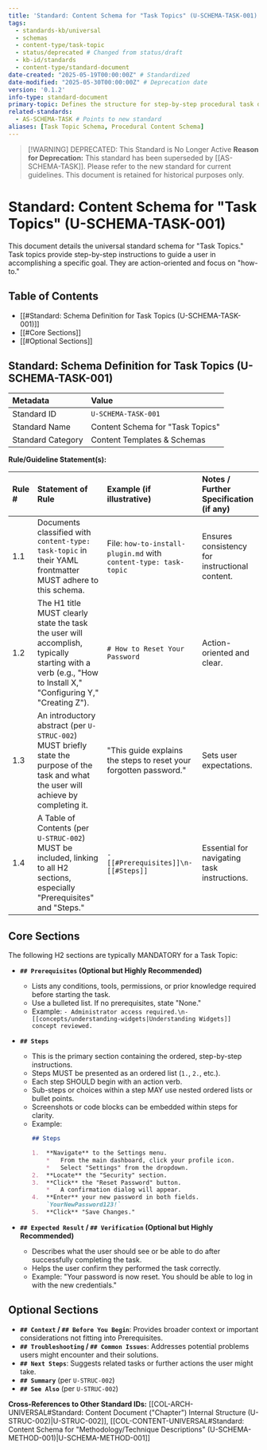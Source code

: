 ```yaml
---
title: 'Standard: Content Schema for "Task Topics" (U-SCHEMA-TASK-001) - DEPRECATED'
tags:
  - standards-kb/universal
  - schemas
  - content-type/task-topic
  - status/deprecated # Changed from status/draft
  - kb-id/standards
  - content-type/standard-document
date-created: "2025-05-19T00:00:00Z" # Standardized
date-modified: "2025-05-30T00:00:00Z" # Deprecation date
version: '0.1.2'
info-type: standard-document
primary-topic: Defines the structure for step-by-step procedural task documents
related-standards:
  - AS-SCHEMA-TASK # Points to new standard
aliases: [Task Topic Schema, Procedural Content Schema]
---
```


> [!WARNING] DEPRECATED: This Standard is No Longer Active
> **Reason for Deprecation:** This standard has been superseded by [[AS-SCHEMA-TASK]].
> Please refer to the new standard for current guidelines. This document is retained for historical purposes only.

# Standard: Content Schema for "Task Topics" (U-SCHEMA-TASK-001)

This document details the universal standard schema for "Task Topics." Task topics provide step-by-step instructions to guide a user in accomplishing a specific goal. They are action-oriented and focus on "how-to."

## Table of Contents
- [[#Standard: Schema Definition for Task Topics (U-SCHEMA-TASK-001)]]
- [[#Core Sections]]
- [[#Optional Sections]]

## Standard: Schema Definition for Task Topics (U-SCHEMA-TASK-001)

| Metadata        | Value                                 |
| :-------------- | :------------------------------------ |
| Standard ID     | `U-SCHEMA-TASK-001`                   |
| Standard Name   | Content Schema for "Task Topics"      |
| Standard Category | Content Templates & Schemas           |

**Rule/Guideline Statement(s):**

| Rule # | Statement of Rule                                                                                                                               | Example (if illustrative)                                    | Notes / Further Specification (if any)                                       |
| :----- | :---------------------------------------------------------------------------------------------------------------------------------------------- | :----------------------------------------------------------- | :--------------------------------------------------------------------------- |
| 1.1    | Documents classified with `content-type: task-topic` in their YAML frontmatter MUST adhere to this schema.                                      | File: `how-to-install-plugin.md` with `content-type: task-topic` | Ensures consistency for instructional content.                               |
| 1.2    | The H1 title MUST clearly state the task the user will accomplish, typically starting with a verb (e.g., "How to Install X," "Configuring Y," "Creating Z"). | `# How to Reset Your Password`                               | Action-oriented and clear.                                                   |
| 1.3    | An introductory abstract (per `U-STRUC-002`) MUST briefly state the purpose of the task and what the user will achieve by completing it.        | "This guide explains the steps to reset your forgotten password." | Sets user expectations.                                                      |
| 1.4    | A Table of Contents (per `U-STRUC-002`) MUST be included, linking to all H2 sections, especially "Prerequisites" and "Steps."                  | `- [[#Prerequisites]]\n- [[#Steps]]`                         | Essential for navigating task instructions.                                  |

## Core Sections

The following H2 sections are typically MANDATORY for a Task Topic:

-   **`## Prerequisites` (Optional but Highly Recommended)**
    *   Lists any conditions, tools, permissions, or prior knowledge required before starting the task.
    *   Use a bulleted list. If no prerequisites, state "None."
    *   Example: `- Administrator access required.\n- [[concepts/understanding-widgets|Understanding Widgets]] concept reviewed.`

-   **`## Steps`**
    *   This is the primary section containing the ordered, step-by-step instructions.
    *   Steps MUST be presented as an ordered list (`1.`, `2.`, etc.).
    *   Each step SHOULD begin with an action verb.
    *   Sub-steps or choices within a step MAY use nested ordered lists or bullet points.
    *   Screenshots or code blocks can be embedded within steps for clarity.
    *   Example:
        ```markdown
        ## Steps

        1.  **Navigate** to the Settings menu.
            *   From the main dashboard, click your profile icon.
            *   Select "Settings" from the dropdown.
        2.  **Locate** the "Security" section.
        3.  **Click** the "Reset Password" button.
            *   A confirmation dialog will appear.
        4.  **Enter** your new password in both fields.
            `YourNewPassword123!`
        5.  **Click** "Save Changes."
        ```

-   **`## Expected Result` / `## Verification` (Optional but Highly Recommended)**
    *   Describes what the user should see or be able to do after successfully completing the task.
    *   Helps the user confirm they performed the task correctly.
    *   Example: "Your password is now reset. You should be able to log in with the new credentials."

## Optional Sections

-   **`## Context` / `## Before You Begin`**: Provides broader context or important considerations not fitting into Prerequisites.
-   **`## Troubleshooting` / `## Common Issues`**: Addresses potential problems users might encounter and their solutions.
-   **`## Next Steps`**: Suggests related tasks or further actions the user might take.
-   **`## Summary`** (per `U-STRUC-002`)
-   **`## See Also`** (per `U-STRUC-002`)

**Cross-References to Other Standard IDs:** [[COL-ARCH-UNIVERSAL#Standard: Content Document ("Chapter") Internal Structure (U-STRUC-002)|U-STRUC-002]], [[COL-CONTENT-UNIVERSAL#Standard: Content Schema for "Methodology/Technique Descriptions" (U-SCHEMA-METHOD-001)|U-SCHEMA-METHOD-001]] 